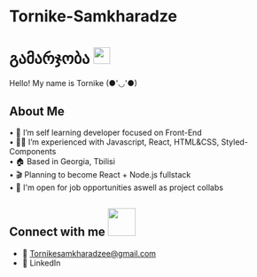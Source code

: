 # Tornike-Samkharadze

# გამარჯობა <img src="https://raw.githubusercontent.com/MartinHeinz/MartinHeinz/master/wave.gif" width="30" height="30">

Hello! My name is Tornike (●'◡'●) 

## About Me

• 📖 I’m self learning developer focused on Front-End <br>
• 👨‍💻 I’m experienced with Javascript, React, HTML&CSS, Styled-Components <br>
• 🏠 Based in Georgia, Tbilisi <br>
• 🎬 Planning to become React + Node.js fullstack <br>
• 💬 I'm open for job opportunities aswell as project collabs <br>

## Connect with me <img src="https://raw.githubusercontent.com/ShahriarShafin/ShahriarShafin/main/Assets/handshake.gif" width="50" height="50">

- 📧 Tornikesamkharadzee@gmail.com
- 🔗 LinkedIn


